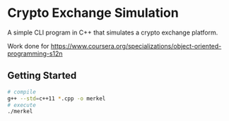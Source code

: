 # Crypto Exchange Simulation

A simple CLI program in C++ that simulates a crypto exchange platform.

Work done for https://www.coursera.org/specializations/object-oriented-programming-s12n

## Getting Started

```bash
# compile
g++ --std=c++11 *.cpp -o merkel
# execute
./merkel
```